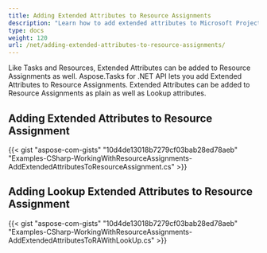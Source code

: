 ```yaml
---
title: Adding Extended Attributes to Resource Assignments
description: "Learn how to add extended attributes to Microsoft Project resource assignments using Aspose.Tasks for .NET."
type: docs
weight: 120
url: /net/adding-extended-attributes-to-resource-assignments/
---
```


Like Tasks and Resources, Extended Attributes can be added to Resource Assignments as well. Aspose.Tasks for .NET API lets you add Extended Attributes to Resource Assignments. Extended Attributes can be added to Resource Assignments as plain as well as Lookup attributes.

## **Adding Extended Attributes to Resource Assignment**
{{< gist "aspose-com-gists" "10d4de13018b7279cf03bab28ed78aeb" "Examples-CSharp-WorkingWithResourceAssignments-AddExtendedAttributesToResourceAssignment.cs" >}}

## **Adding Lookup Extended Attributes to Resource Assignment**
{{< gist "aspose-com-gists" "10d4de13018b7279cf03bab28ed78aeb" "Examples-CSharp-WorkingWithResourceAssignments-AddExtendedAttributesToRAWithLookUp.cs" >}}
